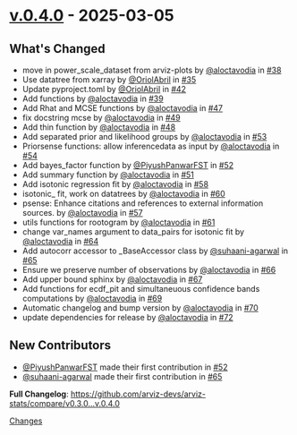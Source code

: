<a id="v.0.4.0"></a>
# [v.0.4.0](https://github.com/arviz-devs/arviz-stats/releases/tag/v.0.4.0) - 2025-03-05

## What's Changed
* move in power_scale_dataset from arviz-plots by [@aloctavodia](https://github.com/aloctavodia) in [#38](https://github.com/arviz-devs/arviz-stats/pull/38)
* Use datatree from xarray by [@OriolAbril](https://github.com/OriolAbril) in [#35](https://github.com/arviz-devs/arviz-stats/pull/35)
* Update pyproject.toml by [@OriolAbril](https://github.com/OriolAbril) in [#42](https://github.com/arviz-devs/arviz-stats/pull/42)
* Add functions by [@aloctavodia](https://github.com/aloctavodia) in [#39](https://github.com/arviz-devs/arviz-stats/pull/39)
* Add Rhat and MCSE functions by [@aloctavodia](https://github.com/aloctavodia) in [#47](https://github.com/arviz-devs/arviz-stats/pull/47)
* fix docstring mcse by [@aloctavodia](https://github.com/aloctavodia) in [#49](https://github.com/arviz-devs/arviz-stats/pull/49)
* Add thin function by [@aloctavodia](https://github.com/aloctavodia) in [#48](https://github.com/arviz-devs/arviz-stats/pull/48)
* Add separated prior and likelihood groups by [@aloctavodia](https://github.com/aloctavodia) in [#53](https://github.com/arviz-devs/arviz-stats/pull/53)
* Priorsense functions: allow inferencedata as input by [@aloctavodia](https://github.com/aloctavodia) in [#54](https://github.com/arviz-devs/arviz-stats/pull/54)
* Add bayes_factor function by [@PiyushPanwarFST](https://github.com/PiyushPanwarFST) in [#52](https://github.com/arviz-devs/arviz-stats/pull/52)
* Add summary function by [@aloctavodia](https://github.com/aloctavodia) in [#51](https://github.com/arviz-devs/arviz-stats/pull/51)
* Add isotonic regression fit by [@aloctavodia](https://github.com/aloctavodia) in [#58](https://github.com/arviz-devs/arviz-stats/pull/58)
* isotonic_ fit, work on datatrees by [@aloctavodia](https://github.com/aloctavodia) in [#60](https://github.com/arviz-devs/arviz-stats/pull/60)
* psense: Enhance citations and references to external information sources. by [@aloctavodia](https://github.com/aloctavodia) in [#57](https://github.com/arviz-devs/arviz-stats/pull/57)
* utils functions for rootogram by [@aloctavodia](https://github.com/aloctavodia) in [#61](https://github.com/arviz-devs/arviz-stats/pull/61)
* change var_names argument to data_pairs for isotonic fit by [@aloctavodia](https://github.com/aloctavodia) in [#64](https://github.com/arviz-devs/arviz-stats/pull/64)
* Add autocorr accessor to _BaseAccessor class by [@suhaani-agarwal](https://github.com/suhaani-agarwal) in [#65](https://github.com/arviz-devs/arviz-stats/pull/65)
* Ensure we preserve number of observations by [@aloctavodia](https://github.com/aloctavodia) in [#66](https://github.com/arviz-devs/arviz-stats/pull/66)
* Add upper bound sphinx by [@aloctavodia](https://github.com/aloctavodia) in [#67](https://github.com/arviz-devs/arviz-stats/pull/67)
* Add functions for ecdf_pit and simultaneuous confidence bands computations by [@aloctavodia](https://github.com/aloctavodia) in [#69](https://github.com/arviz-devs/arviz-stats/pull/69)
* Automatic changelog and bump version by [@aloctavodia](https://github.com/aloctavodia) in [#70](https://github.com/arviz-devs/arviz-stats/pull/70)
* update dependencies for release by [@aloctavodia](https://github.com/aloctavodia) in [#72](https://github.com/arviz-devs/arviz-stats/pull/72)

## New Contributors
* [@PiyushPanwarFST](https://github.com/PiyushPanwarFST) made their first contribution in [#52](https://github.com/arviz-devs/arviz-stats/pull/52)
* [@suhaani-agarwal](https://github.com/suhaani-agarwal) made their first contribution in [#65](https://github.com/arviz-devs/arviz-stats/pull/65)

**Full Changelog**: https://github.com/arviz-devs/arviz-stats/compare/v0.3.0...v.0.4.0

[Changes][v.0.4.0]


[v.0.4.0]: https://github.com/arviz-devs/arviz-stats/tree/v.0.4.0

<!-- Generated by https://github.com/rhysd/changelog-from-release v3.9.0 -->
